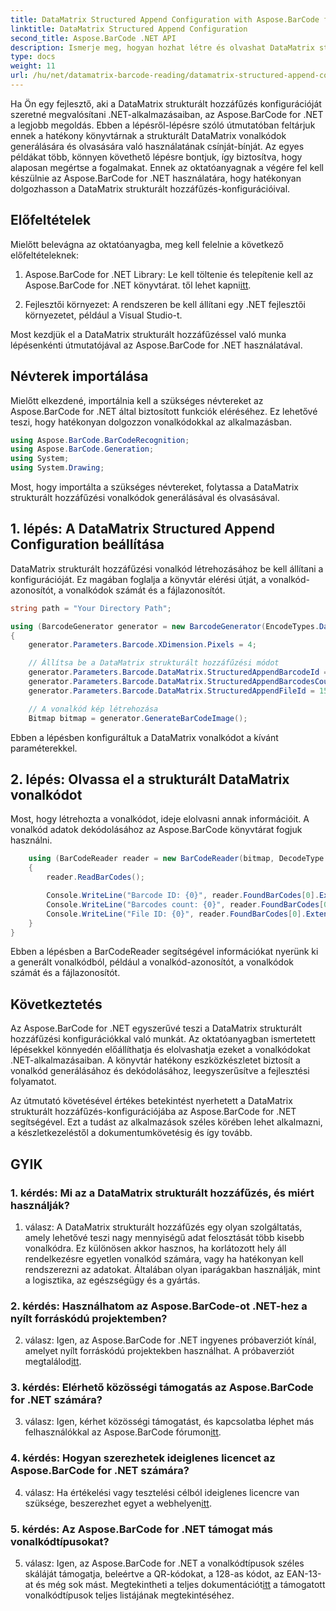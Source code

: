 ```yaml
---
title: DataMatrix Structured Append Configuration with Aspose.BarCode for .NET
linktitle: DataMatrix Structured Append Configuration
second_title: Aspose.BarCode .NET API
description: Ismerje meg, hogyan hozhat létre és olvashat DataMatrix strukturált hozzáfűzési konfigurációt .NET-ben az Aspose.BarCode használatával a nagy hatékonyságú adatszervezés érdekében.
type: docs
weight: 11
url: /hu/net/datamatrix-barcode-reading/datamatrix-structured-append-configuration/
---
```

Ha Ön egy fejlesztő, aki a DataMatrix strukturált hozzáfűzés konfigurációját szeretné megvalósítani .NET-alkalmazásaiban, az Aspose.BarCode for .NET a legjobb megoldás. Ebben a lépésről-lépésre szóló útmutatóban feltárjuk ennek a hatékony könyvtárnak a strukturált DataMatrix vonalkódok generálására és olvasására való használatának csínját-bínját. Az egyes példákat több, könnyen követhető lépésre bontjuk, így biztosítva, hogy alaposan megértse a fogalmakat. Ennek az oktatóanyagnak a végére fel kell készülnie az Aspose.BarCode for .NET használatára, hogy hatékonyan dolgozhasson a DataMatrix strukturált hozzáfűzés-konfigurációival.

## Előfeltételek

Mielőtt belevágna az oktatóanyagba, meg kell felelnie a következő előfeltételeknek:

1.  Aspose.BarCode for .NET Library: Le kell töltenie és telepítenie kell az Aspose.BarCode for .NET könyvtárat. től lehet kapni[itt](https://releases.aspose.com/barcode/net/).

2. Fejlesztői környezet: A rendszeren be kell állítani egy .NET fejlesztői környezetet, például a Visual Studio-t.

Most kezdjük el a DataMatrix strukturált hozzáfűzéssel való munka lépésenkénti útmutatójával az Aspose.BarCode for .NET használatával.

## Névterek importálása

Mielőtt elkezdené, importálnia kell a szükséges névtereket az Aspose.BarCode for .NET által biztosított funkciók eléréséhez. Ez lehetővé teszi, hogy hatékonyan dolgozzon vonalkódokkal az alkalmazásban.

```csharp
using Aspose.BarCode.BarCodeRecognition;
using Aspose.BarCode.Generation;
using System;
using System.Drawing;
```

Most, hogy importálta a szükséges névtereket, folytassa a DataMatrix strukturált hozzáfűzési vonalkódok generálásával és olvasásával.


## 1. lépés: A DataMatrix Structured Append Configuration beállítása

DataMatrix strukturált hozzáfűzési vonalkód létrehozásához be kell állítani a konfigurációját. Ez magában foglalja a könyvtár elérési útját, a vonalkód-azonosítót, a vonalkódok számát és a fájlazonosítót.

```csharp
string path = "Your Directory Path";

using (BarcodeGenerator generator = new BarcodeGenerator(EncodeTypes.DataMatrix, "Aspose"))
{
    generator.Parameters.Barcode.XDimension.Pixels = 4;

    // Állítsa be a DataMatrix strukturált hozzáfűzési módot
    generator.Parameters.Barcode.DataMatrix.StructuredAppendBarcodeId = 3;
    generator.Parameters.Barcode.DataMatrix.StructuredAppendBarcodesCount = 5;
    generator.Parameters.Barcode.DataMatrix.StructuredAppendFileId = 150;

    // A vonalkód kép létrehozása
    Bitmap bitmap = generator.GenerateBarCodeImage();
```

Ebben a lépésben konfiguráltuk a DataMatrix vonalkódot a kívánt paraméterekkel.

## 2. lépés: Olvassa el a strukturált DataMatrix vonalkódot

Most, hogy létrehozta a vonalkódot, ideje elolvasni annak információit. A vonalkód adatok dekódolásához az Aspose.BarCode könyvtárat fogjuk használni.

```csharp
    using (BarCodeReader reader = new BarCodeReader(bitmap, DecodeType.DataMatrix))
    {
        reader.ReadBarCodes();

        Console.WriteLine("Barcode ID: {0}", reader.FoundBarCodes[0].Extended.DataMatrix.StructuredAppendBarcodeId);
        Console.WriteLine("Barcodes count: {0}", reader.FoundBarCodes[0].Extended.DataMatrix.StructuredAppendBarcodesCount);
        Console.WriteLine("File ID: {0}", reader.FoundBarCodes[0].Extended.DataMatrix.StructuredAppendFileId);
    }
}
```

Ebben a lépésben a BarCodeReader segítségével információkat nyerünk ki a generált vonalkódból, például a vonalkód-azonosítót, a vonalkódok számát és a fájlazonosítót.

## Következtetés

Az Aspose.BarCode for .NET egyszerűvé teszi a DataMatrix strukturált hozzáfűzési konfigurációkkal való munkát. Az oktatóanyagban ismertetett lépésekkel könnyedén előállíthatja és elolvashatja ezeket a vonalkódokat .NET-alkalmazásaiban. A könyvtár hatékony eszközkészletet biztosít a vonalkód generálásához és dekódolásához, leegyszerűsítve a fejlesztési folyamatot.

Az útmutató követésével értékes betekintést nyerhetett a DataMatrix strukturált hozzáfűzés-konfigurációjába az Aspose.BarCode for .NET segítségével. Ezt a tudást az alkalmazások széles körében lehet alkalmazni, a készletkezeléstől a dokumentumkövetésig és így tovább.

## GYIK

### 1. kérdés: Mi az a DataMatrix strukturált hozzáfűzés, és miért használják?

1. válasz: A DataMatrix strukturált hozzáfűzés egy olyan szolgáltatás, amely lehetővé teszi nagy mennyiségű adat felosztását több kisebb vonalkódra. Ez különösen akkor hasznos, ha korlátozott hely áll rendelkezésre egyetlen vonalkód számára, vagy ha hatékonyan kell rendszerezni az adatokat. Általában olyan iparágakban használják, mint a logisztika, az egészségügy és a gyártás.

### 2. kérdés: Használhatom az Aspose.BarCode-ot .NET-hez a nyílt forráskódú projektemben?

 2. válasz: Igen, az Aspose.BarCode for .NET ingyenes próbaverziót kínál, amelyet nyílt forráskódú projektekben használhat. A próbaverziót megtalálod[itt](https://releases.aspose.com/).

### 3. kérdés: Elérhető közösségi támogatás az Aspose.BarCode for .NET számára?

 3. válasz: Igen, kérhet közösségi támogatást, és kapcsolatba léphet más felhasználókkal az Aspose.BarCode fórumon[itt](https://forum.aspose.com/c/barcode/13).

### 4. kérdés: Hogyan szerezhetek ideiglenes licencet az Aspose.BarCode for .NET számára?

 4. válasz: Ha értékelési vagy tesztelési célból ideiglenes licencre van szüksége, beszerezhet egyet a webhelyen[itt](https://purchase.aspose.com/temporary-license/).

### 5. kérdés: Az Aspose.BarCode for .NET támogat más vonalkódtípusokat?

 5. válasz: Igen, az Aspose.BarCode for .NET a vonalkódtípusok széles skáláját támogatja, beleértve a QR-kódokat, a 128-as kódot, az EAN-13-at és még sok mást. Megtekintheti a teljes dokumentációt[itt](https://reference.aspose.com/barcode/net/) a támogatott vonalkódtípusok teljes listájának megtekintéséhez.